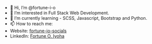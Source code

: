 - 👋 Hi, I’m @fortune-i-o
- 👀 I’m interested in Full Stack Web Development.
- 🌱 I’m currently learning - SCSS, Javascript, Bootstrap and Python.
- 📫 How to reach me:
- Website: [fortune-io-socials](https://fortune-io-socials.pages.dev/ "Fortune O. Iyoha | Socials")
- LinkedIn: [Fortune O. Iyoha](https://www.linkedin.com/in/fortune-i-o/ "fortune-i-o | LinkedIn")

<!---
fortune-i-o/fortune-i-o is a ✨ special ✨ repository because its `README.md` (this file) appears on your GitHub profile.
You can click the Preview link to take a look at your changes.
--->
